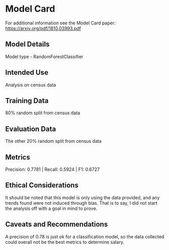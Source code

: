 # Model Card

For additional information see the Model Card paper: https://arxiv.org/pdf/1810.03993.pdf

## Model Details
Model type - RandomForestClassifier

## Intended Use
Analysis on census data

## Training Data
80% random split from census data

## Evaluation Data
The other 20% random split from census data

## Metrics
Precision: 0.7781 | Recall: 0.5924 | F1: 0.6727

## Ethical Considerations
It should be noted that this model is only using the data provided,
and any trends found were not induced through bias.
That is to say, I did not start the analysis off with a goal in mind to prove.

## Caveats and Recommendations
A precision of 0.78 is just ok for a classification model,
so the data collected could overall not be the best metrics to determine salary.